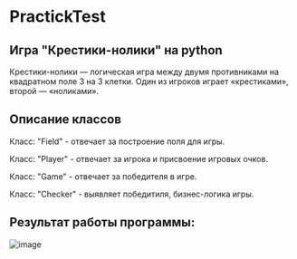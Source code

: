 # PractickTest
## Игра "Крестики-нолики" на python 
Крестики-нолики — логическая игра между двумя противниками на квадратном поле 3 на 3 клетки. Один из игроков играет «крестиками», второй — «ноликами».
## Описание классов
Класс: "Field" - отвечает за построение поля для игры.  

Класс: "Player" - отвечает за игрока и присвоение игровых очков.  

Класс: "Game" - отвечает за победителя в игре.  

Класс: "Checker" - выявляет победитиля, бизнес-логика игры.  

## Результат работы программы:
![image](https://user-images.githubusercontent.com/73160774/137693646-97e74e0f-560b-475a-b989-a69dc736dbb3.png)
